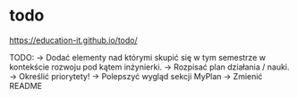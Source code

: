 # todo

https://education-it.github.io/todo/


TODO:
-> Dodać elementy nad którymi skupić się w tym semestrze w kontekście rozwoju pod kątem inżynierki.
-> Rozpisać plan działania / nauki.
-> Określić priorytety!
-> Polepszyć wygląd sekcji MyPlan
-> Zmienić README
